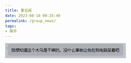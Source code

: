 ```yaml
---
title: 羣见闻
date: 2023-08-16 00:35:40
permalink: /group_newz/
tags: 
- 娱乐
---
```


<img src="/group_newz/2023-08-16T01-30-49.png" alt="我想知道这个木马是干嘛的。没什么事就让他在我电脑呆着吧" style="object-position: -40px -19px; object-fit: cover" />
